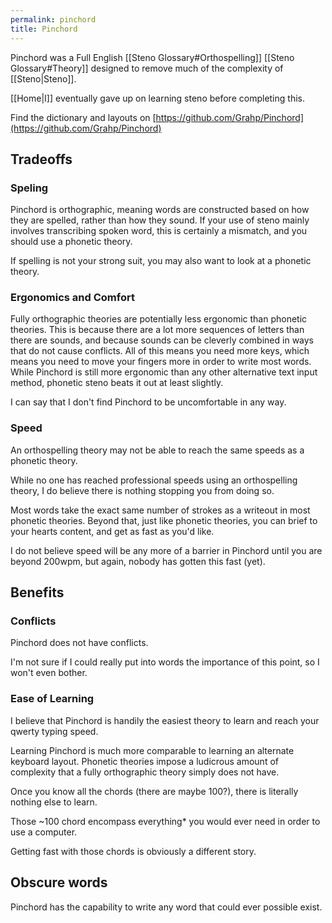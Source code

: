 ```yaml
---
permalink: pinchord
title: Pinchord
---
```


Pinchord was a Full English [[Steno Glossary#Orthospelling]] [[Steno Glossary#Theory]] designed to remove much of the complexity of [[Steno|Steno]].

[[Home|I]] eventually gave up on learning steno before completing this.

Find the dictionary and layouts on [https://github.com/Grahp/Pinchord](https://github.com/Grahp/Pinchord)

## Tradeoffs

### Speling

Pinchord is orthographic, meaning words are constructed based on how they are spelled, rather than how they sound. If your use of steno mainly involves transcribing spoken word, this is certainly a mismatch, and you should use a phonetic theory.

If spelling is not your strong suit, you may also want to look at a phonetic theory.

### Ergonomics and Comfort

Fully orthographic theories are potentially less ergonomic than phonetic theories. This is because there are a lot more sequences of letters than there are sounds, and because sounds can be cleverly combined in ways that do not cause conflicts. All of this means you need more keys, which means you need to move your fingers more in order to write most words. While Pinchord is still more ergonomic than any other alternative text input method, phonetic steno beats it out at least slightly.

I can say that I don't find Pinchord to be uncomfortable in any way.

### Speed

An orthospelling theory may not be able to reach the same speeds as a phonetic theory.

While no one has reached professional speeds using an orthospelling theory, I do believe there is nothing stopping you from doing so.

Most words take the exact same number of strokes as a writeout in most phonetic theories. Beyond that, just like phonetic theories, you can brief to your hearts content, and get as fast as you'd like.

I do not believe speed will be any more of a barrier in Pinchord until you are beyond 200wpm, but again, nobody has gotten this fast (yet).

## Benefits

### Conflicts

Pinchord does not have conflicts.

I'm not sure if I could really put into words the importance of this point, so I won't even bother.

### Ease of Learning

I believe that Pinchord is handily the easiest theory to learn and reach your qwerty typing speed.

Learning Pinchord is much more comparable to learning an alternate keyboard layout. Phonetic theories impose a ludicrous amount of complexity that a fully orthographic theory simply does not have.

Once you know all the chords (there are maybe 100?), there is literally nothing else to learn.

Those ~100 chord encompass everything* you would ever need in order to use a computer.

Getting fast with those chords is obviously a different story.

## Obscure words

Pinchord has the capability to write any word that could ever possible exist.
